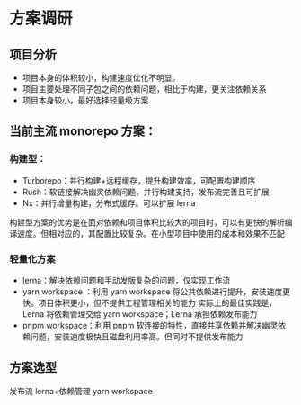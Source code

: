 # 方案调研

## 项目分析

- 项目本身的体积较小，构建速度优化不明显。
- 项目主要处理不同子包之间的依赖问题，相比于构建，更关注依赖关系
- 项目本身较小，最好选择轻量级方案

## 当前主流 monorepo 方案：

### 构建型：

- Turborepo：并行构建+远程缓存，提升构建效率，可配置构建顺序
- Rush：软链接解决幽灵依赖问题，并行构建支持，发布流完善且可扩展
- Nx：并行增量构建，分布式缓存。可以扩展 lerna

构建型方案的优势是在面对依赖和项目体积比较大的项目时，可以有更快的解析编译速度。但相对应的，其配置比较复杂。在小型项目中使用的成本和效果不匹配

### 轻量化方案

- lerna：解决依赖问题和手动发版复杂的问题，仅实现工作流
- yarn workspace ：利用 yarn workspace 将公共依赖进行提升，安装速度更快。项目体积更小，但不提供工程管理相关的能力
  实际上的最佳实践是，Lerna 将依赖管理交给 yarn workspace；Lerna 承担依赖发布能力
- pnpm workspace：利用 pnpm 软连接的特性，直接共享依赖并解决幽灵依赖问题，安装速度极快且磁盘利用率高。但同时不提供发布能力

## 方案选型

发布流 lerna+依赖管理 yarn workspace
